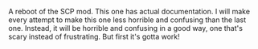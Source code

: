 A reboot of the SCP mod.
This one has actual documentation.
I will make every attempt to make this one less horrible and confusing than the last one.
Instead, it will be horrible and confusing in a good way, one that's scary instead of frustrating.
But first it's gotta work!